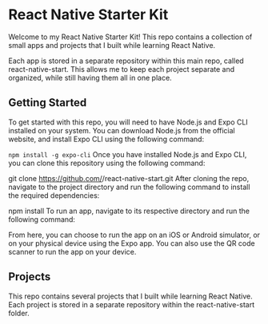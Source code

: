 
# React Native Starter Kit
Welcome to my React Native Starter Kit! This repo contains a collection of small apps and projects that I built while learning React Native.

Each app is stored in a separate repository within this main repo, called react-native-start. This allows me to keep each project separate and organized, while still having them all in one place.

## Getting Started
To get started with this repo, you will need to have Node.js and Expo CLI installed on your system. You can download Node.js from the official website, and install Expo CLI using the following command:



```npm install -g expo-cli```
Once you have installed Node.js and Expo CLI, you can clone this repository using the following command:


git clone https://github.com/<username>/react-native-start.git
After cloning the repo, navigate to the project directory and run the following command to install the required dependencies:


npm install
To run an app, navigate to its respective directory and run the following command:



From here, you can choose to run the app on an iOS or Android simulator, or on your physical device using the Expo app. You can also use the QR code scanner to run the app on your device.

## Projects
This repo contains several projects that I built while learning React Native. Each project is stored in a separate repository within the react-native-start folder.

